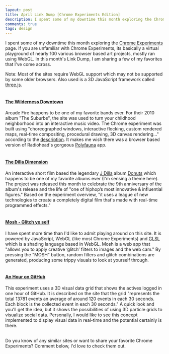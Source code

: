 ```yaml
---
layout: post
title: April Link Dump [Chrome Experiments Edition]
description: I spent some of my downtime this month exploring the Chrome Experiments page. If you are unfamiliar with Chrome Experiments, its basically a virtual playground of nearly 100 various browser based art projects, mostly ran using WebGL.
comments: true
tags: design
---
```

I spent some of my downtime this month exploring the [Chrome Experiments](https://www.chromeexperiments.com/) page. If you are unfamiliar with Chrome Experiments, its basically a virtual playground of nearly 100 various browser based art projects, mostly ran using WebGL. In this month's Link Dump, I am sharing a few of my favorites that I've come across.

Note: Most of the sites require WebGL support which may not be supported by some older browsers. Also used is a 3D JavaScript framework called [three.js](http://threejs.org/).<br><br>

#### [The Wilderness Downtown](http://www.thewildernessdowntown.com/)<br>
Arcade Fire happens to be one of my favorite bands ever. For their 2010 album "The Suburbs", the site was used to turn your childhood neighborhood into an interactive music video. The Chrome experiment was built using "choreographed windows, interactive flocking, custom rendered maps, real-time compositing, procedural drawing, 3D canvas rendering..." according to the [description](https://www.chromeexperiments.com/arcadefire/). It makes me wish there was a browser based version of Radiohead's gorgeous [Polyfauna](http://www.universaleverything.com/projects/polyfauna/) app.<br><br>

#### [The Dilla Dimension](http://www.dilladimension.com)<br>
An interactive short film based the legendary [J Dilla](http://en.wikipedia.org/wiki/J_Dilla) album [Donuts](http://en.wikipedia.org/wiki/Donuts_(album)) which happens to be one of my favorite albums ever (I'm sensing a theme here). The project was released this month to celebrate the 9th anniversary of the album's release and the life of "one of hiphop’s most innovative & influential figures." Based on the experiment overview, "it uses a league of new technologies to create a completely digital film that's made with real-time programmed effects."<br><br>

#### [Mosh - Glitch yo self](http://getmosh.io/)<br>
I have spent more time than I'd like to admit playing around on this site. It is powered by JavaScript, WebGL (like most Chrome Experiments) and [GLSL](http://en.wikipedia.org/wiki/OpenGL_Shading_Language) which is a shading language based in WebGL. Mosh is a web app that "allows you to apply creative ‘glitch’ filters to images and the web cam." By pressing the "MOSH" button, random filters and glitch combinations are generated, producing some trippy visuals to look at yourself through.<br><br>

#### [An Hour on GitHub](http://graphoverflow.com/graphs/an-hour-on-github.html)<br>
This experiment uses a 3D visual data grid that shows the actives logged in one hour of GitHub. It is described on the site that the grid "represents the total 13781 events an average of around 120 events in each 30 seconds. Each block is the collected event in each 30 seconds." A quick look and you'll get the idea, but it shows the possibilities of using 3D particle grids to visualize social data. Personally, I would like to see this concept implemented to display visual data in real-time and the potential certainly is there.<br><br>

Do you know of any similar sites or want to share your favorite Chrome Experiments? Comment below, I'd love to check them out.

